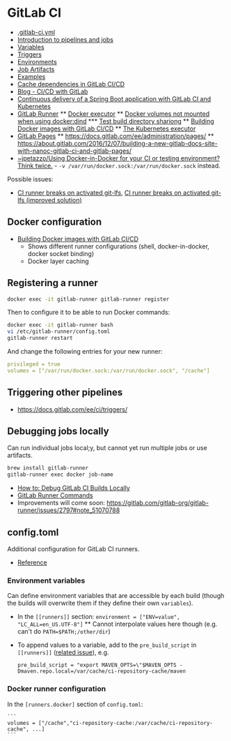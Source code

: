 # GitLab CI

* [.gitlab-ci.yml](https://docs.gitlab.com/ee/ci/yaml/)
* [Introduction to pipelines and jobs](https://docs.gitlab.com/ee/ci/pipelines.html)
* [Variables](https://docs.gitlab.com/ce/ci/variables/README.html)
* [Triggers](https://docs.gitlab.com/ee/ci/triggers/)
* [Environments](https://docs.gitlab.com/ce/ci/environments.html)
* [Job Artifacts](https://docs.gitlab.com/ce/user/project/pipelines/job_artifacts.html)
* [Examples](https://docs.gitlab.com/ee/ci/examples/)
* [Cache dependencies in GitLab CI/CD](https://docs.gitlab.com/ee/ci/caching/)
* [Blog - CI/CD with GitLab](https://about.gitlab.com/2016/08/05/continuous-integration-delivery-and-deployment-with-gitlab/)
* [Continuous delivery of a Spring Boot application with GitLab CI and Kubernetes](https://about.gitlab.com/2016/12/14/continuous-delivery-of-a-spring-boot-application-with-gitlab-ci-and-kubernetes/)
* [GitLab Runner](https://docs.gitlab.com/runner/)
** [Docker executor](https://docs.gitlab.com/runner/executors/docker.html)
** [Docker volumes not mounted when using docker:dind](https://gitlab.com/gitlab-org/gitlab-ce/issues/41227)
*** [Test build directory shariong](https://gitlab.com/tmaczukin-test-projects/test-builds-directory-sharing/blob/master/.gitlab-ci.yml)
** [Building Docker images with GitLab CI/CD](https://docs.gitlab.com/ee/ci/docker/using_docker_build.html)
** [The Kubernetes executor](https://docs.gitlab.com/runner/executors/kubernetes.html)
* [GitLab Pages](https://docs.gitlab.com/ee/user/project/pages/index.html)
** https://docs.gitlab.com/ee/administration/pages/
** https://about.gitlab.com/2016/12/07/building-a-new-gitlab-docs-site-with-nanoc-gitlab-ci-and-gitlab-pages/
* [~jpetazzo/Using Docker-in-Docker for your CI or testing environment? Think twice.](https://jpetazzo.github.io/2015/09/03/do-not-use-docker-in-docker-for-ci/)  - `-v /var/run/docker.sock:/var/run/docker.sock` instead.

Possible issues:

* [CI runner breaks on activated git-lfs](https://gitlab.com/gitlab-org/gitlab-runner/issues/2245), [CI runner breaks on activated git-lfs (improved solution)](https://gitlab.com/gitlab-org/gitlab-runner/issues/2504)

## Docker configuration

* [Building Docker images with GitLab CI/CD](https://docs.gitlab.com/ee/ci/docker/using_docker_build.html)
    * Shows different runner configurations (shell, docker-in-docker, docker socket binding)
    * Docker layer caching
    
## Registering a runner

```bash
docker exec -it gitlab-runner gitlab-runner register
```

Then to configure it to be able to run Docker commands:

```bash
docker exec -it gitlab-runner bash
vi /etc/gitlab-runner/config.toml
gitlab-runner restart
```

And change the following entries for your new runner:

```yaml
privileged = true
volumes = ["/var/run/docker.sock:/var/run/docker.sock", "/cache"]
```

## Triggering other pipelines

* <https://docs.gitlab.com/ee/ci/triggers/>

## Debugging jobs locally

Can run individual jobs local;y, but cannot yet run multiple jobs or use artifacts.

```bash
brew install gitlab-runner
gitlab-runner exec docker job-name
```

* [How to: Debug GitLab CI Builds Locally](https://substrakt.com/how-to-debug-gitlab-ci-builds-locally/)
* [GitLab Runner Commands](https://docs.gitlab.com/runner/commands/README.html)
* Improvements will come soon: <https://gitlab.com/gitlab-org/gitlab-runner/issues/2797#note_51070788>

## config.toml

Additional configuration for GitLab CI runners.

* [Reference](https://docs.gitlab.com/runner/configuration/advanced-configuration.html)

### Environment variables

Can define environment variables that are accessible by each build (though the builds will overwrite them if they define their own `variables`).
* In the `[[runners]]` section: `environment = ["ENV=value", "LC_ALL=en_US.UTF-8"]`
** Cannot interpolate values here though (e.g. can't do `PATH=$PATH;/other/dir`)
* To append values to a variable, add to the `pre_build_script` in `[[runners]]` ([related issue](https://gitlab.com/gitlab-org/gitlab-runner/issues/1249)), e.g.

    ```
    pre_build_script = "export MAVEN_OPTS=\"$MAVEN_OPTS -Dmaven.repo.local=/var/cache/ci-repository-cache/maven
    ```

### Docker runner configuration

In the `[runners.docker]` section of `config.toml`:

    ```
    volumes = ["/cache","ci-repository-cache:/var/cache/ci-repository-cache", ...]
    ```